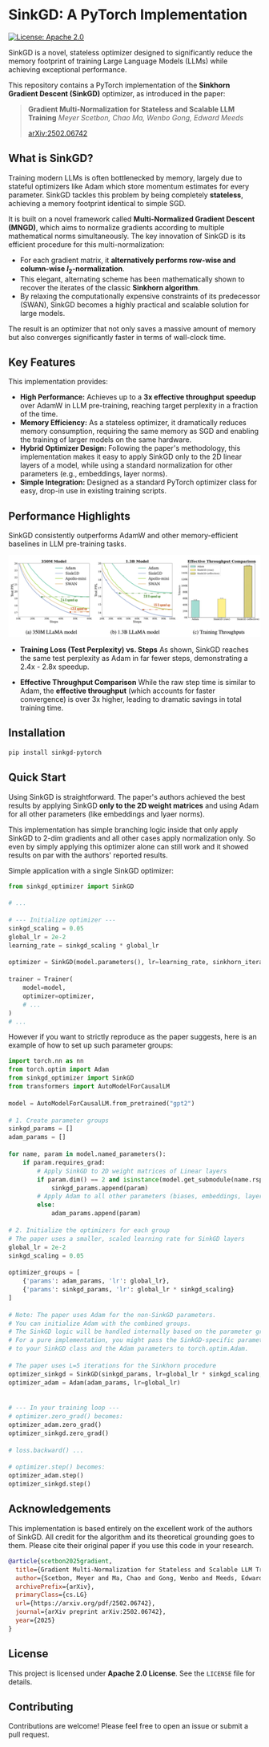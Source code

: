 # SinkGD: A PyTorch Implementation

[![License: Apache 2.0](https://img.shields.io/badge/License-Apache_2.0-blue.svg)](https://opensource.org/licenses/Apache-2.0)

SinkGD is a novel, stateless optimizer designed to significantly reduce the memory footprint of training Large Language Models (LLMs) while achieving exceptional performance.

This repository contains a PyTorch implementation of the **Sinkhorn Gradient Descent (SinkGD)** optimizer, as introduced in the paper:


> **Gradient Multi-Normalization for Stateless and Scalable LLM Training**
>  _Meyer Scetbon, Chao Ma, Wenbo Gong, Edward Meeds_
>
> [arXiv:2502.06742](https://arxiv.org/pdf/2502.06742)



## What is SinkGD?

Training modern LLMs is often bottlenecked by memory, largely due to stateful optimizers like Adam which store momentum estimates for every parameter. SinkGD tackles this problem by being completely **stateless**, achieving a memory footprint identical to simple SGD.

It is built on a novel framework called **Multi-Normalized Gradient Descent (MNGD)**, which aims to normalize gradients according to multiple mathematical norms simultaneously. The key innovation of SinkGD is its efficient procedure for this multi-normalization:

* For each gradient matrix, it **alternatively performs row-wise and column-wise $l_2$-normalization**.
* This elegant, alternating scheme has been mathematically shown to recover the iterates of the classic **Sinkhorn algorithm**.
* By relaxing the computationally expensive constraints of its predecessor (SWAN), SinkGD becomes a highly practical and scalable solution for large models.

The result is an optimizer that not only saves a massive amount of memory but also converges significantly faster in terms of wall-clock time.


## Key Features

This implementation provides:

* **High Performance:** Achieves up to a **3x effective throughput speedup** over AdamW in LLM pre-training, reaching target perplexity in a fraction of the time.
* **Memory Efficiency:** As a stateless optimizer, it dramatically reduces memory consumption, requiring the same memory as SGD and enabling the training of larger models on the same hardware.
* **Hybrid Optimizer Design:** Following the paper's methodology, this implementation makes it easy to apply SinkGD only to the 2D linear layers of a model, while using a standard normalization for other parameters (e.g., embeddings, layer norms).
* **Simple Integration:** Designed as a standard PyTorch optimizer class for easy, drop-in use in existing training scripts.


## Performance Highlights

SinkGD consistently outperforms AdamW and other memory-efficient baselines in LLM pre-training tasks.

![Figure 1. from the paper](./figures.png)

- **Training Loss (Test Perplexity) vs. Steps**
As shown, SinkGD reaches the same test perplexity as Adam in far fewer steps, demonstrating a 2.4x - 2.8x speedup.

- **Effective Throughput Comparison**
While the raw step time is similar to Adam, the **effective throughput** (which accounts for faster convergence) is over 3x higher, leading to dramatic savings in total training time.


## Installation

```bash
pip install sinkgd-pytorch
```

## Quick Start

Using SinkGD is straightforward. The paper's authors achieved the best results by applying SinkGD **only to the 2D weight matrices** and using Adam for all other parameters (like embeddings and lyaer norms).

This implementation has simple branching logic inside that only apply SinkGD to 2-dim gradients and all other cases apply normalization only. So even by simply applying this optimizer alone can still work and it showed results on par with the authors' reported results.

Simple application with a single SinkGD optimizer:
```python
from sinkgd_optimizer import SinkGD

# ...

# --- Initialize optimizer ---
sinkgd_scaling = 0.05
global_lr = 2e-2
learning_rate = sinkgd_scaling * global_lr

optimizer = SinkGD(model.parameters(), lr=learning_rate, sinkhorn_iterations=5)

trainer = Trainer(
	model=model,
	optimizer=optimizer,
	# ...
)
# ...
```

However if you want to strictly reproduce as the paper suggests, here is an example of how to set up such parameter groups:

```python
import torch.nn as nn
from torch.optim import Adam
from sinkgd_optimizer import SinkGD
from transformers import AutoModelForCausalLM

model = AutoModelForCausalLM.from_pretrained("gpt2")

# 1. Create parameter groups
sinkgd_params = []
adam_params = []

for name, param in model.named_parameters():
    if param.requires_grad:
        # Apply SinkGD to 2D weight matrices of Linear layers
        if param.dim() == 2 and isinstance(model.get_submodule(name.rsplit('.', 1)[0]), nn.Linear):
            sinkgd_params.append(param)
        # Apply Adam to all other parameters (biases, embeddings, layer norms)
        else:
            adam_params.append(param)

# 2. Initialize the optimizers for each group
# The paper uses a smaller, scaled learning rate for SinkGD layers
global_lr = 2e-2
sinkgd_scaling = 0.05

optimizer_groups = [
    {'params': adam_params, 'lr': global_lr},
    {'params': sinkgd_params, 'lr': global_lr * sinkgd_scaling}
]

# Note: The paper uses Adam for the non-SinkGD parameters.
# You can initialize Adam with the combined groups.
# The SinkGD logic will be handled internally based on the parameter groups.
# For a pure implementation, you might pass the SinkGD-specific parameters
# to your SinkGD class and the Adam parameters to torch.optim.Adam.

# The paper uses L=5 iterations for the Sinkhorn procedure
optimizer_sinkgd = SinkGD(sinkgd_params, lr=global_lr * sinkgd_scaling, sinkhorn_iterations=5)
optimizer_adam = Adam(adam_params, lr=global_lr)


# --- In your training loop ---
# optimizer.zero_grad() becomes:
optimizer_adam.zero_grad()
optimizer_sinkgd.zero_grad()

# loss.backward() ...

# optimizer.step() becomes:
optimizer_adam.step()
optimizer_sinkgd.step()
```


## Acknowledgements

This implementation is based entirely on the excellent work of the authors of SinkGD. All credit for the algorithm and its theoretical grounding goes to them. Please cite their original paper if you use this code in your research.

```bibtex
@article{scetbon2025gradient,
  title={Gradient Multi-Normalization for Stateless and Scalable LLM Training},
  author={Scetbon, Meyer and Ma, Chao and Gong, Wenbo and Meeds, Edward},
  archivePrefix={arXiv},
  primaryClass={cs.LG}
  url={https://arxiv.org/pdf/2502.06742}, 
  journal={arXiv preprint arXiv:2502.06742},
  year={2025}
}
```

## License

This project is licensed under **Apache 2.0 License**. See the `LICENSE` file for details.

## Contributing

Contributions are welcome! Please feel free to open an issue or submit a pull request.
